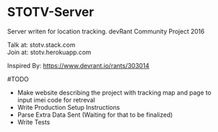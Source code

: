 # STOTV-Server
Server writen for location tracking. devRant Community Project 2016

Talk at: stotv.stack.com <br>
Join at: stotv.herokuapp.com <br>

Inspired By: https://www.devrant.io/rants/303014

#TODO
* Make website describing the project with tracking map and page to input imei code for retreval
* Write Production Setup Instructions
* Parse Extra Data Sent (Waiting for that to be finalized)
* Write Tests
